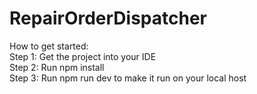 # RepairOrderDispatcher
How to get started: </br>
Step 1: Get the project into your IDE </br>
Step 2: Run npm install </br>
Step 3: Run npm run dev to make it run on your local host </br>
